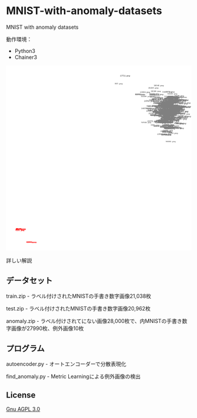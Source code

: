 # MNIST-with-anomaly-datasets
MNIST with anomaly datasets

動作環境：

* Python3
* Chainer3

![result](clusters.png)

詳しい解説

## データセット

train.zip - ラベル付けされたMNISTの手書き数字画像21,038枚

test.zip - ラベル付けされたMNISTの手書き数字画像20,962枚

anomaly.zip - ラベル付けされてにない画像28,000枚で、内MNISTの手書き数字画像が27990枚、例外画像10枚

## プログラム

autoencoder.py - オートエンコーダーで分散表現化

find_anomaly.py - Metric Learningによる例外画像の検出

## License

[Gnu AGPL 3.0](LICENSE)
